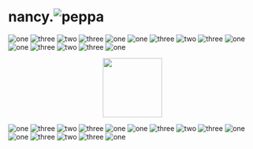 <!--
**nancykama/nancykama** is a ✨ _special_ ✨ repository because its `README.md` (this file) appears on your GitHub profile.

Here are some ideas to get you started:

- 🔭 I’m currently working on ...
- 🌱 I’m currently learning ...
- 👯 I’m looking to collaborate on ...
- 🤔 I’m looking for help with ...
- 💬 Ask me about ...
- 📫 How to reach me: ...
- 😄 Pronouns: ...
- ⚡ Fun fact: ...
-->

# nancy.![peppa](https://github.com/nancykama/nancykama/blob/main/peprrrr.png)

![one](https://github.com/nancykama/nancykama/blob/main/uno.png)
![three](https://github.com/nancykama/nancykama/blob/main/tres.png)
![two](https://github.com/nancykama/nancykama/blob/main/dos.png)
![three](https://github.com/nancykama/nancykama/blob/main/tres.png)
![one](https://github.com/nancykama/nancykama/blob/main/uno.png)
![one](https://github.com/nancykama/nancykama/blob/main/uno.png)
![three](https://github.com/nancykama/nancykama/blob/main/tres.png)
![two](https://github.com/nancykama/nancykama/blob/main/dos.png)
![three](https://github.com/nancykama/nancykama/blob/main/tres.png)
![one](https://github.com/nancykama/nancykama/blob/main/uno.png)
![one](https://github.com/nancykama/nancykama/blob/main/uno.png)
![three](https://github.com/nancykama/nancykama/blob/main/tres.png)
![two](https://github.com/nancykama/nancykama/blob/main/dos.png)
![three](https://github.com/nancykama/nancykama/blob/main/tres.png)
![one](https://github.com/nancykama/nancykama/blob/main/uno.png)

<p align="center">
<img height="120em" src="http://github-readme-streak-stats.herokuapp.com?user=nancykama&show_icons=true&hide_border=true&&count_private=true&include_all_commits=true&title_color=EB478B&text_color=EF6CA3&bg_color=FDEDF3&show_icons=true&icon_color=F391BA)(https://git.io/streak-stats"/>
</p> 

![one](https://github.com/nancykama/nancykama/blob/main/uno.png)
![three](https://github.com/nancykama/nancykama/blob/main/tres.png)
![two](https://github.com/nancykama/nancykama/blob/main/dos.png)
![three](https://github.com/nancykama/nancykama/blob/main/tres.png)
![one](https://github.com/nancykama/nancykama/blob/main/uno.png)
![one](https://github.com/nancykama/nancykama/blob/main/uno.png)
![three](https://github.com/nancykama/nancykama/blob/main/tres.png)
![two](https://github.com/nancykama/nancykama/blob/main/dos.png)
![three](https://github.com/nancykama/nancykama/blob/main/tres.png)
![one](https://github.com/nancykama/nancykama/blob/main/uno.png)
![one](https://github.com/nancykama/nancykama/blob/main/uno.png)
![three](https://github.com/nancykama/nancykama/blob/main/tres.png)
![two](https://github.com/nancykama/nancykama/blob/main/dos.png)
![three](https://github.com/nancykama/nancykama/blob/main/tres.png)
![one](https://github.com/nancykama/nancykama/blob/main/uno.png)
